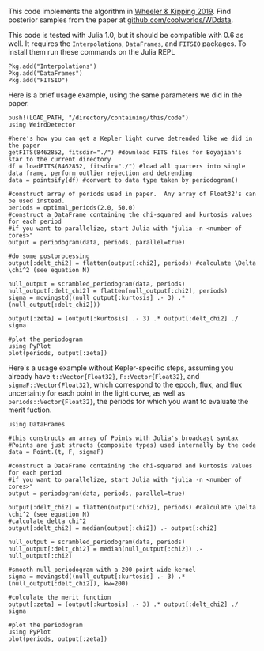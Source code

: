This code implements the algorithm in [Wheeler & Kipping 2019]().  Find posterior samples from the paper at [github.com/coolworlds/WDdata](https://github.com/ajwheeler/WDdata).

This code is tested with Julia 1.0, but it should be compatible with 0.6 as well.  It requires the `Interpolations`, `DataFrames`, and `FITSIO` packages.  To install them run these commands on the Julia REPL

    Pkg.add("Interpolations")
    Pkg.add("DataFrames")
    Pkg.add("FITSIO")

Here is a brief usage example, using the same parameters we did in the paper.

    push!(LOAD_PATH, "/directory/containing/this/code")
    using WeirdDetector
    
    #here's how you can get a Kepler light curve detrended like we did in the paper
    getFITS(8462852, fitsdir="./") #download FITS files for Boyajian's star to the current directory
    df = loadFITS(8462852, fitsdir="./") #load all quarters into single data frame, perform outlier rejection and detrending
    data = pointsify(df) #convert to data type taken by periodogram()

    #construct array of periods used in paper.  Any array of Float32's can be used instead.
    periods = optimal_periods(2.0, 50.0)
    #construct a DataFrame containing the chi-squared and kurtosis values for each period
    #if you want to parallelize, start Julia with "julia -n <number of cores>"
    output = periodogram(data, periods, parallel=true) 
    
    #do some postprocessing 
    output[:delt_chi2] = flatten(output[:chi2], periods) #calculate \Delta \chi^2 (see equation N)

    null_output = scrambled_periodogram(data, periods)
    null_output[:delt_chi2] = flatten(null_output[:chi2], periods)
    sigma = movingstd((null_output[:kurtosis] .- 3) .* (null_output[:delt_chi2]))

    output[:zeta] = (output[:kurtosis] .- 3) .* output[:delt_chi2] ./ sigma

    #plot the periodogram
    using PyPlot
    plot(periods, output[:zeta])

Here's a usage example without Kepler-specific steps, assuming you already have `t::Vector{Float32}`, `F::Vector{Float32}`, and `sigmaF::Vector{Float32}`, which correspond to the epoch, flux, and flux uncertainty for each point in the light curve, as well as `periods::Vector{Float32}`, the periods for which you want to evaluate the merit fuction.  

    using DataFrames

    #this constructs an array of Points with Julia's broadcast syntax
    #Points are just structs (composite types) used internally by the code
    data = Point.(t, F, sigmaF) 

    #construct a DataFrame containing the chi-squared and kurtosis values for each period
    #if you want to parallelize, start Julia with "julia -n <number of cores>"
    output = periodogram(data, periods, parallel=true) 

    output[:delt_chi2] = flatten(output[:chi2], periods) #calculate \Delta \chi^2 (see equation N)
    #calculate delta chi^2
    output[:delt_chi2] = median(output[:chi2]) .- output[:chi2]

    null_output = scrambled_periodogram(data, periods)
    null_output[:delt_chi2] = median(null_output[:chi2]) .- null_output[:chi2]

    #smooth null_periodogram with a 200-point-wide kernel
    sigma = movingstd((null_output[:kurtosis] .- 3) .* (null_output[:delt_chi2]), kw=200)

    #colculate the merit function
    output[:zeta] = (output[:kurtosis] .- 3) .* output[:delt_chi2] ./ sigma

    #plot the periodogram
    using PyPlot
    plot(periods, output[:zeta])



